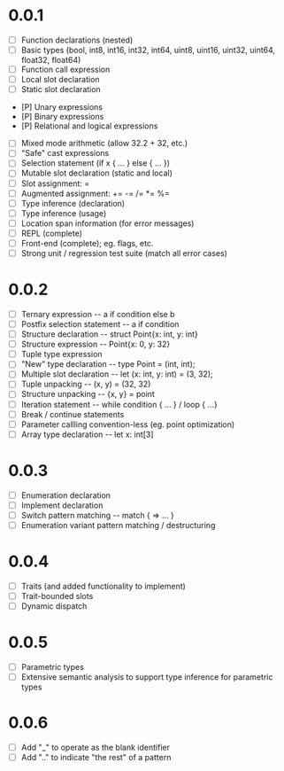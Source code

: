 # 0.0.1
 - [ ] Function declarations (nested)
 - [ ] Basic types (bool, int8, int16, int32, int64, uint8, uint16, uint32, uint64, float32, float64)
 - [ ] Function call expression
 - [ ] Local slot declaration
 - [ ] Static slot declaration
 - [P] Unary expressions
 - [P] Binary expressions
 - [P] Relational and logical expressions
 - [ ] Mixed mode arithmetic (allow 32.2 + 32, etc.)
 - [ ] "Safe" cast expressions
 - [ ] Selection statement (if x { ... } else { ... })
 - [ ] Mutable slot declaration (static and local)
 - [ ] Slot assignment: =
 - [ ] Augmented assignment: += -= /= *= %=
 - [ ] Type inference (declaration)
 - [ ] Type inference (usage)
 - [ ] Location span information (for error messages)
 - [ ] REPL (complete)
 - [ ] Front-end (complete); eg. flags, etc.
 - [ ] Strong unit / regression test suite (match all error cases)

# 0.0.2
 - [ ] Ternary expression -- a if condition else b
 - [ ] Postfix selection statement -- a if condition
 - [ ] Structure declaration -- struct Point{x: int, y: int}
 - [ ] Structure expression -- Point{x: 0, y: 32}
 - [ ] Tuple type expression
 - [ ] "New" type declaration -- type Point = (int, int);
 - [ ] Multiple slot declaration -- let (x: int, y: int) = (3, 32);
 - [ ] Tuple unpacking -- (x, y) = (32, 32)
 - [ ] Structure unpacking -- {x, y} = point
 - [ ] Iteration statement -- while condition { ... } / loop { ...}
 - [ ] Break / continue statements
 - [ ] Parameter callling convention-less (eg. point optimization)
 - [ ] Array type declaration -- let x: int[3]

# 0.0.3
 - [ ] Enumeration declaration
 - [ ] Implement declaration
 - [ ] Switch pattern matching -- match <expression> { <constant> => ... }
 - [ ] Enumeration variant pattern matching / destructuring

# 0.0.4
 - [ ] Traits (and added functionality to implement)
 - [ ] Trait-bounded slots
 - [ ] Dynamic dispatch

# 0.0.5
 - [ ] Parametric types
 - [ ] Extensive semantic analysis to support type inference for parametric types

# 0.0.6
 - [ ] Add "_" to operate as the blank identifier
 - [ ] Add ".." to indicate "the rest" of a pattern
